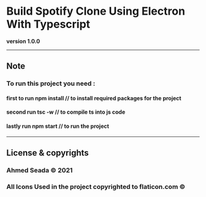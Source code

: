 # Build Spotify Clone Using Electron With  Typescript

**version 1.0.0**

--- 
## Note 
### To run this project you need  : 
####  first to run **npm install**  // to install required packages for the project
####  second run **tsc -w** // to compile ts into js code 
#### lastly run **npm start**  // to run the project

---
## License & copyrights

### Ahmed Seada © 2021
### All Icons Used in the project copyrighted to flaticon.com ©
